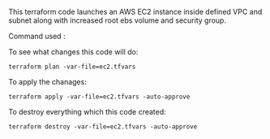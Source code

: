 This terraform code launches an AWS EC2 instance inside defined VPC and subnet along with increased root ebs volume and security group.

Command used :

To see what changes this code will do:
    
    terraform plan -var-file=ec2.tfvars 

To apply the chanages:

    terraform apply -var-file=ec2.tfvars -auto-approve

To destroy everything which this code created:

    terraform destroy -var-file=ec2.tfvars -auto-approve


